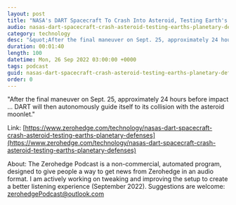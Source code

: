 ```yaml
---
layout: post
title: "NASA's DART Spacecraft To Crash Into Asteroid, Testing Earth's Planetary Defenses"
audio: nasas-dart-spacecraft-crash-asteroid-testing-earths-planetary-defenses-0
category: technology
desc: "&quot;After the final maneuver on Sept. 25, approximately 24 hours before impact ... DART will then autonomously guide itself to its collision with the asteroid moonlet.&quot; "
duration: 00:01:40
length: 100
datetime: Mon, 26 Sep 2022 03:00:00 +0000
tags: podcast
guid: nasas-dart-spacecraft-crash-asteroid-testing-earths-planetary-defenses-0
order: 0
---
```

&quot;After the final maneuver on Sept. 25, approximately 24 hours before impact ... DART will then autonomously guide itself to its collision with the asteroid moonlet.&quot; 

Link: [https://www.zerohedge.com/technology/nasas-dart-spacecraft-crash-asteroid-testing-earths-planetary-defenses](https://www.zerohedge.com/technology/nasas-dart-spacecraft-crash-asteroid-testing-earths-planetary-defenses)

About: The Zerohedge Podcast is a non-commercial, automated program, designed to give people a way to get news from Zerohedge in an audio format.  I am actively working on tweaking and improving the setup to create a better listening experience (September 2022).  Suggestions are welcome: [zerohedgePodcast@outlook.com](mailto:zerohedgePodcast@outlook.com)